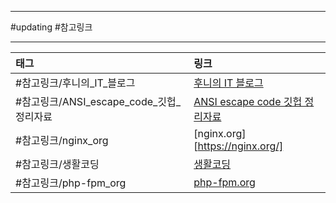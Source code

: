 
---

#updating #참고링크

___

| 태그                                     | 링크                                                                                            |
|:---------------------------------------- |:----------------------------------------------------------------------------------------------- |
| #참고링크/후니의_IT_블로그               | [후니의 IT 블로그](https://blog.naver.com/shheroes)                                             |
| #참고링크/ANSI_escape_code_깃헙_정리자료 | [ANSI escape code 깃헙 정리자료](https://gist.github.com/fnky/458719343aabd01cfb17a3a4f7296797) |
| #참고링크/nginx_org                      | [nginx.org][https://nginx.org/]                                                                 |
| #참고링크/생활코딩                       | [생활코딩](https://opentutorials.org/course/1)                                                  |
| #참고링크/php-fpm_org                    | [php-fpm.org](https://php-fpm.org/)                                                             |
